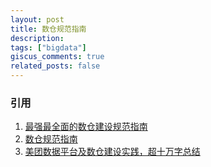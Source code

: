 ```yaml
---
layout: post
title: 数仓规范指南
description: 
tags: ["bigdata"]
giscus_comments: true
related_posts: false
---
```



### 引用
1. [最强最全面的数仓建设规范指南 ](https://www.cnblogs.com/itlz/p/15539258.html)
2. [数仓规范指南](https://www.cnblogs.com/itlz/p/15539258.html)
3. [美团数据平台及数仓建设实践，超十万字总结](https://mp.weixin.qq.com/s/9YR2FBfo1ufyF2G-M-JNhQ)


